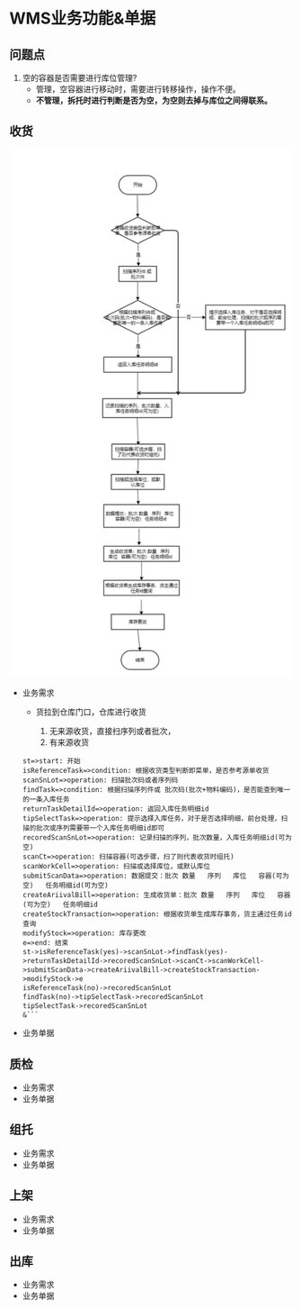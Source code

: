 # WMS业务功能&单据
## 问题点
1. 空的容器是否需要进行库位管理? 
    - 管理，空容器进行移动时，需要进行转移操作，操作不便。
    - **不管理，拆托时进行判断是否为空，为空则去掉与库位之间得联系。** 

## 收货
![avatar](png/arrival.png)
- 业务需求
    - 货拉到仓库门口，仓库进行收货
          
       1. 无来源收货，直接扫序列或者批次，
       2. 有来源收货
       
    ```flow
    st=>start: 开始
    isReferenceTask=>condition: 根据收货类型判断即菜单，是否参考源单收货
    scanSnLot=>operation: 扫描批次码或者序列码
    findTask=>condition: 根据扫描序列件或 批次码(批次+物料编码)，是否能查到唯一的一条入库任务
    returnTaskDetailId=>operation: 返回入库任务明细id
    tipSelectTask=>operation: 提示选择入库任务，对于是否选择明细，前台处理，扫描的批次或序列需要带一个入库任务明细id即可
    recoredScanSnLot=>operation: 记录扫描的序列，批次数量，入库任务明细id(可为空)
    scanCt=>operation: 扫描容器(可选步骤，扫了则代表收货时组托)
    scanWorkCell=>operation: 扫描或选择库位，或默认库位
    submitScanData=>operation: 数据提交：批次 数量   序列   库位   容器(可为空)   任务明细id(可为空) 
    createAriivalBill=>operation: 生成收货单：批次 数量   序列   库位   容器(可为空)   任务明细id  
    createStockTransaction=>operation: 根据收货单生成库存事务，货主通过任务id查询
    modifyStock=>operation: 库存更改
    e=>end: 结束
    st->isReferenceTask(yes)->scanSnLot->findTask(yes)->returnTaskDetailId->recoredScanSnLot->scanCt->scanWorkCell->submitScanData->createAriivalBill->createStockTransaction->modifyStock->e
    isReferenceTask(no)->recoredScanSnLot
    findTask(no)->tipSelectTask->recoredScanSnLot
    tipSelectTask->recoredScanSnLot
    &```
- 业务单据
## 质检
- 业务需求
- 业务单据
## 组托
- 业务需求
- 业务单据
## 上架
- 业务需求
- 业务单据
## 出库
- 业务需求
- 业务单据
